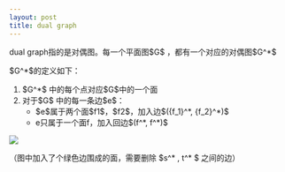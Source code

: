 ```yaml
---
layout: post
title: dual graph
---
```


dual graph指的是对偶图。每一个平面图\$G\$ ，都有一个对应的对偶图\$G\^\*\$

\$G\^\*\$的定义如下：

1.  \$G\^\*\$ 中的每个点对应\$G\$中的一个面
2.  对于\$G\$ 中的每一条边\$e\$：
    * \$e\$属于两个面\$f1\$，\$f2\$，加入边\$\(\{f\_1\}\^\*, \{f\_2\}\^\*\)\$
    * e只属于一个面f，加入回边\$\(f\^\*, f\^\*\)\$

![](http://39.106.118.77/wp-content/uploads/2020/01/f378c8e2be89df01fe111ff439e0ceb5.png)

（图中加入了个绿色边围成的面，需要删除 \$s\^\* , t\^\* \$ 之间的边）